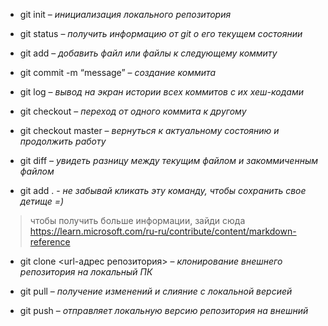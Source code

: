 * git init – *инициализация локального репозитория*

* git status – *получить информацию от git о его текущем состоянии*

* git add – *добавить файл или файлы к следующему коммиту*
* git commit -m “message” – *создание коммита*
* git log – *вывод на экран истории всех коммитов с их хеш-кодами*

* git checkout – *переход от одного коммита к другому*

* git checkout master – *вернуться к актуальному состоянию и продолжить работу*

* git diff – *увидеть разницу между текущим файлом и закоммиченным файлом*

* git add . - *не забывай кликать эту команду, чтобы сохранить свое детище =)*

 > чтобы получить больше информации, зайди сюда  https://learn.microsoft.com/ru-ru/contribute/content/markdown-reference

* git clone <url-адрес репозитория> – *клонирование внешнего репозитория на
локальный ПК*

* git pull – *получение изменений и слияние с локальной версией*

* git push – *отправляет локальную версию репозитория на внешний*
